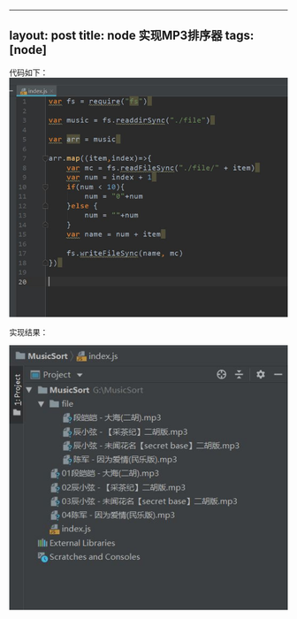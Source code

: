 
---
layout: post
title: node 实现MP3排序器
tags: [node]
---
代码如下：
![](https://github.com/KamyoChae/kamyochae.github.io/blob/master/assets/_images/MP3_1.JPG)

实现结果：

![](https://github.com/KamyoChae/kamyochae.github.io/blob/master/assets/_images/MP3_2.JPG)

